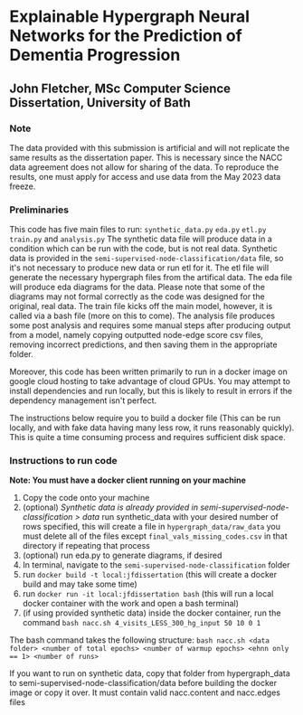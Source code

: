 # Explainable Hypergraph Neural Networks for the Prediction of Dementia Progression
## John Fletcher, MSc Computer Science Dissertation, University of Bath

### Note

The data provided with this submission is artificial and will not
replicate the same results as the dissertation paper. This is necessary
since the NACC data agreement does not allow for sharing of the data.
To reproduce the results, one must apply for access and use data from the May 2023
data freeze.

### Preliminaries

This code has five main files to run:
`synthetic_data.py` `eda.py` `etl.py` `train.py` and  `analysis.py`
The synthetic data file will produce data in a condition which can be run with the code, but is not
real data. Synthetic data is provided in the `semi-supervised-node-classification/data` file, so it's not necessary
to produce new data or run etl for it.
The etl file will generate the necessary hypergraph files from the artifical data.
The eda file will produce eda diagrams for the data.
Please note that some of the diagrams may not formal correctly as the code
was designed for the original, real data.
The train file kicks off the main model, however, it is called via a bash file (more on this to come).
The analysis file produces some post analysis and requires some manual steps after producing output from a model, namely
copying outputted node-edge score csv files, removing incorrect predictions, and then saving them in the appropriate folder.

Moreover, this code has been written primarily to run in a docker image on google cloud hosting to take advantage
of cloud GPUs. You may attempt to install dependencies and run locally, but this is likely to 
result in errors if the dependency management isn't perfect.

The instructions below require you to build a docker file (This can be run locally, and with fake data having many less row,
it runs reasonably quickly). This is quite a time consuming process and requires sufficient disk space.

### Instructions to run code
**Note: You must have a docker client running on your machine**

1. Copy the code onto your machine
2. (optional) *Synthetic data is already provided in semi-supervised-node-classification > data* run synthetic_data with your desired number of rows specified, this will create a file in `hypergraph_data/raw_data` you must delete all of the files except `final_vals_missing_codes.csv` in that directory if repeating that process 
3. (optional) run eda.py to generate diagrams, if desired
3. In terminal, navigate to the `semi-supervised-node-classification` folder
4. run `docker build -t local:jfdissertation` (this will create a docker build and may take some time)
5. run `docker run -it local:jfdissertation bash` (this will run a local docker container with the work and open a bash terminal)
6. (if using provided synthetic data) inside the docker container, run the command `bash nacc.sh 4_visits_LESS_300_hg_input 50 10 0 1`

The bash command takes the following structure:
`bash nacc.sh <data folder> <number of total epochs> <number of warmup epochs> <ehnn only == 1> <number of runs>`

If you want to run on synthetic data, copy that folder from hypergraph_data to semi-supervised-node-classification/data before building the docker image
or copy it over. It must contain valid nacc.content and nacc.edges files